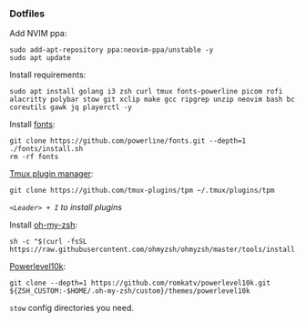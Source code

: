 ### Dotfiles

Add NVIM ppa:
```
sudo add-apt-repository ppa:neovim-ppa/unstable -y
sudo apt update
```

Install requirements: 
``` 
sudo apt install golang i3 zsh curl tmux fonts-powerline picom rofi alacritty polybar stow git xclip make gcc ripgrep unzip neovim bash bc coreutils gawk jq playerctl -y
```

Install [fonts](https://github.com/powerline/fonts): 
```
git clone https://github.com/powerline/fonts.git --depth=1
./fonts/install.sh
rm -rf fonts
```

[Tmux plugin manager](https://github.com/tmux-plugins/tpm): 
```
git clone https://github.com/tmux-plugins/tpm ~/.tmux/plugins/tpm
```
*`<Leader> + I` to install plugins*

Install [oh-my-zsh](https://github.com/ohmyzsh/ohmyzsh):
```
sh -c "$(curl -fsSL https://raw.githubusercontent.com/ohmyzsh/ohmyzsh/master/tools/install.sh)"
```

[Powerlevel10k](https://github.com/romkatv/powerlevel10k):
``` 
git clone --depth=1 https://github.com/romkatv/powerlevel10k.git ${ZSH_CUSTOM:-$HOME/.oh-my-zsh/custom}/themes/powerlevel10k
```

`stow` config directories you need. 
